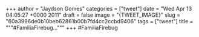
+++
author = "Jaydson Gomes"
categories = ["tweet"]
date = "Wed Apr 13 04:05:27 +0000 2011"
draft = false
image = "{TWEET_IMAGE}"
slug = "60a3996de0b10beb62861b00b7fd4cc2ccbd9406"
tags = ["tweet"]
title = """#FamiliaFirebug..."""
+++
#FamiliaFirebug
